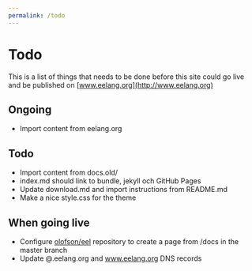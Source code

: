 ```yaml
---
permalink: /todo
---
```


Todo
====

This is a list of things that needs to be done before this site could go live and be published on [www.eelang.org](http://www.eelang.org)


Ongoing
-------
 * Import content from eelang.org


Todo
----
 * Import content from docs.old/
 * index.md should link to bundle, jekyll och GitHub Pages
 * Update download.md and import instructions from README.md
 * Make a nice style.css for the theme


When going live
---------------
 * Configure [olofson/eel](https://github.com/olofson/eel) repository to create a page from /docs in the master branch
 * Update @.eelang.org and www.eelang.org DNS records